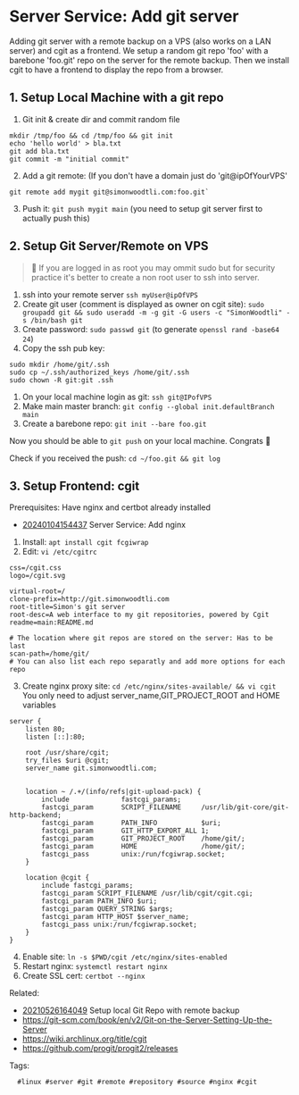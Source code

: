 # Server Service: Add git server

Adding git server with a remote backup on a VPS (also works on a LAN server)
and cgit as a frontend. We setup a random git repo 'foo' with a barebone
'foo.git' repo on the server for the remote backup. Then we install cgit to
have a frontend to display the repo from a browser.

## 1. Setup Local Machine with a git repo

1. Git init & create dir and commit random file

```
mkdir /tmp/foo && cd /tmp/foo && git init
echo 'hello world' > bla.txt
git add bla.txt
git commit -m "initial commit"
```

2. Add a git remote: (If you don't have a domain just do 'git@ipOfYourVPS'

```
git remote add mygit git@simonwoodtli.com:foo.git`
```

3. Push it: `git push mygit main` (you need to setup git server first to actually push this)

## 2. Setup Git Server/Remote on VPS

> 📝 If you are logged in as root you may ommit sudo but for security practice
> it's better to create a non root user to ssh into server.

1. ssh into your remote server `ssh myUser@ipOfVPS`
1. Create git user (comment is displayed as owner on cgit site): `sudo groupadd git && sudo useradd -m -g git -G users -c "SimonWoodtli" -s /bin/bash git`
1. Create password: `sudo passwd git` (to generate `openssl rand -base64 24`)
1. Copy the ssh pub key:

```
sudo mkdir /home/git/.ssh
sudo cp ~/.ssh/authorized_keys /home/git/.ssh
sudo chown -R git:git .ssh
```

1. On your local machine login as git: `ssh git@IPofVPS`
1. Make main master branch: `git config --global init.defaultBranch main`
1. Create a barebone repo: `git init --bare foo.git`

Now you should be able to `git push` on your local machine. Congrats 🎉

Check if you received the push: `cd ~/foo.git && git log`

## 3. Setup Frontend: cgit

Prerequisites: Have nginx and certbot already installed

* [20240104154437](/20240104154437/) Server Service: Add nginx

1. Install: `apt install cgit fcgiwrap`
1. Edit: `vi /etc/cgitrc`

```
css=/cgit.css
logo=/cgit.svg

virtual-root=/
clone-prefix=http://git.simonwoodtli.com
root-title=Simon's git server
root-desc=A web interface to my git repositories, powered by Cgit
readme=main:README.md

# The location where git repos are stored on the server: Has to be last
scan-path=/home/git/
# You can also list each repo separatly and add more options for each repo
```

3. Create nginx proxy site: `cd /etc/nginx/sites-available/ && vi cgit`
   You only need to adjust server_name,GIT_PROJECT_ROOT and HOME variables

```
server {
    listen 80;
    listen [::]:80;

    root /usr/share/cgit;
    try_files $uri @cgit;
    server_name git.simonwoodtli.com;


    location ~ /.+/(info/refs|git-upload-pack) {
        include             fastcgi_params;
        fastcgi_param       SCRIPT_FILENAME     /usr/lib/git-core/git-http-backend;
        fastcgi_param       PATH_INFO           $uri;
        fastcgi_param       GIT_HTTP_EXPORT_ALL 1;
        fastcgi_param       GIT_PROJECT_ROOT    /home/git/;
        fastcgi_param       HOME                /home/git/;
        fastcgi_pass        unix:/run/fcgiwrap.socket;
    }

    location @cgit {
        include fastcgi_params;
        fastcgi_param SCRIPT_FILENAME /usr/lib/cgit/cgit.cgi;
        fastcgi_param PATH_INFO $uri;
        fastcgi_param QUERY_STRING $args;
        fastcgi_param HTTP_HOST $server_name;
        fastcgi_pass unix:/run/fcgiwrap.socket;
    }
}
```

4. Enable site: `ln -s $PWD/cgit /etc/nginx/sites-enabled`
4. Restart nginx: `systemctl restart nginx`
4. Create SSL cert: `certbot --nginx`

Related:

* [20210526164049](/20210526164049/) Setup local Git Repo with remote backup
* <https://git-scm.com/book/en/v2/Git-on-the-Server-Setting-Up-the-Server>
* <https://wiki.archlinux.org/title/cgit>
* <https://github.com/progit/progit2/releases>

Tags:

      #linux #server #git #remote #repository #source #nginx #cgit

